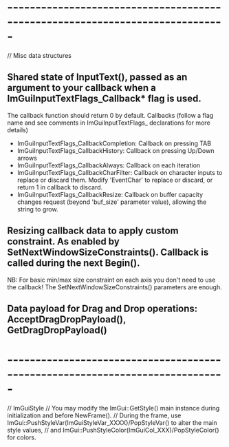 # -----------------------------------------------------------------------------
// Misc data structures
## Shared state of InputText(), passed as an argument to your callback when a ImGuiInputTextFlags_Callback* flag is used.
The callback function should return 0 by default.
Callbacks (follow a flag name and see comments in ImGuiInputTextFlags_ declarations for more details)
- ImGuiInputTextFlags_CallbackCompletion:  Callback on pressing TAB
- ImGuiInputTextFlags_CallbackHistory:     Callback on pressing Up/Down arrows
- ImGuiInputTextFlags_CallbackAlways:      Callback on each iteration
- ImGuiInputTextFlags_CallbackCharFilter:  Callback on character inputs to replace or discard them. Modify 'EventChar' to replace or discard, or return 1 in callback to discard.
- ImGuiInputTextFlags_CallbackResize:      Callback on buffer capacity changes request (beyond 'buf_size' parameter value), allowing the string to grow.
## Resizing callback data to apply custom constraint. As enabled by SetNextWindowSizeConstraints(). Callback is called during the next Begin().
NB: For basic min/max size constraint on each axis you don't need to use the callback! The SetNextWindowSizeConstraints() parameters are enough.
## Data payload for Drag and Drop operations: AcceptDragDropPayload(), GetDragDropPayload()
# -----------------------------------------------------------------------------
// ImGuiStyle
// You may modify the ImGui::GetStyle() main instance during initialization and before NewFrame().
// During the frame, use ImGui::PushStyleVar(ImGuiStyleVar_XXXX)/PopStyleVar() to alter the main style values,
// and ImGui::PushStyleColor(ImGuiCol_XXX)/PopStyleColor() for colors.
